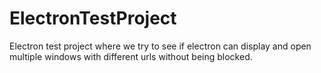 # ElectronTestProject
Electron test project where we try to see if electron can display and open multiple windows with different urls without being blocked.  
